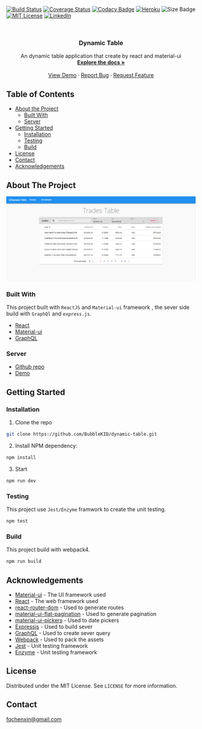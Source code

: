 [![Build Status](https://api.travis-ci.org/BubbleKID/dynamic-table.png)](https://travis-ci.org/BubbleKID/dynamic-table/)
[![Coverage Status](https://coveralls.io/repos/github/BubbleKID/dynamic-table/badge.svg?branch=master&kill_cache=1)](https://coveralls.io/github/BubbleKID/dynamic-table?branch=master)
[![Codacy Badge](https://api.codacy.com/project/badge/Grade/e98175effb564be1899dc61a4bc4f63e)](https://www.codacy.com/app/BubbleKID/dynamic-table?utm_source=github.com&amp;utm_medium=referral&amp;utm_content=BubbleKID/dynamic-table&amp;utm_campaign=Badge_Grade)
[![Heroku](https://heroku-badge.herokuapp.com/?app=dynamic-table-new&svg=1)](https://dynamic-table-new.herokuapp.com/)
![Size Badge](https://img.shields.io/github/size/BubbleKID/dynamic-table/dist/bundle.js.svg)
[![MIT License](https://img.shields.io/badge/license-MIT-blue.svg)](https://choosealicense.com/licenses/mit)
[![LinkedIn](https://img.shields.io/badge/-LinkedIn-black.svg?&logo=linkedin&colorB=555)](https://www.linkedin.com/in/xin-chen-mark/)

<br />
<p align="center">
  <h3 align="center">Dynamic Table</h3>
  <p align="center">
    An dynamic table application that create by react and material-ui
    <br />
    <a href="https://github.com/BubbleKID/dynamic-table/blob/master/README.md"><strong>Explore the docs »</strong></a>
    <br />
    <br />
    <a href="https://dynamic-table-new.herokuapp.com">View Demo</a>
    ·
    <a href="https://github.com/BubbleKID/dynamic-table/issues">Report Bug</a>
    ·
    <a href="https://github.com/BubbleKID/dynamic-table/issues">Request Feature</a>
  </p>
</p>

<!-- TABLE OF CONTENTS -->
## Table of Contents

* [About the Project](#about-the-project)
  * [Built With](#built-with)
  * [Server](#server)
* [Getting Started](#getting-started)
  * [Installation](#installation)
  * [Testing](#testing)
  * [Build](#build)
* [License](#license)
* [Contact](#contact)
* [Acknowledgements](#acknowledgements)

<!-- ABOUT THE PROJECT -->
## About The Project
![Product Name Screen Shot](screenshot.png)

### Built With

This project built with `ReactJS` and `Material-ui` framework , the sever side build with `GraphQl` and `express.js`.

* [React](https://reactjs.org/)
* [Material-ui](https://material-ui.com/)
* [GraphQL](https://www.npmjs.com/package/graphql)

### Server

* [Github repo](https://github.com/BubbleKID/graphql-table-server>)
* [Demo](https://graphql-table-server.herokuapp.com/trades)

<!-- GETTING STARTED -->
## Getting Started

### Installation

1. Clone the repo

```sh
git clone https://github.com/BubbleKID/dynamic-table.git
```

2. Install NPM dependency:

```sh
npm install
```

3. Start

```sh
npm run dev
```

### Testing

This project use `Jest/Enzyme` framwork to create the unit testing.

```sh
npm test
```

### Build

This project build with webpack4.

```sh
npm run build
```

<!-- ACKNOWLEDGEMENTS -->
## Acknowledgements

  * [Material-ui](https://material-ui.com/) - The UI framework used
  * [React](https://reactjs.org/) - The web framework used
  * [react-router-dom](https://reacttraining.com/react-router/web/guides/quick-start/) - Used to generate routes
  * [material-ui-flat-pagination](https://www.npmjs.com/package/material-ui-flat-pagination/) - Used to generate pagination
  * [material-ui-pickers](https://material-ui-pickers.dev/) - Used to date pickers
  * [Expressjs](https://www.npmjs.com/package/graphql) - Used to build sever
  * [GraphQL](https://www.npmjs.com/package/graphql) - Used to create sever query
  * [Webpack](https://webpack.js.org/) - Used to pack the assets
  * [Jest](https://webpack.js.org/) - Unit testing framework
  * [Enzyme](https://webpack.js.org/) - Unit testing framework

<!-- LICENSE -->
## License

Distributed under the MIT License. See `LICENSE` for more information.

<!-- CONTACT -->
## Contact

fqchenxin@gmail.com

